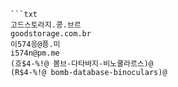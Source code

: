 ```트스트
```txt
고드스토라지.콩.브르
goodstorage.com.br
이574응@픙.미
i574n@pm.me
(흐$4-%!@ 봄브-다타바지-비노쿨라르스)@
(R$4-%!@ bomb-database-binoculars)@
```
```
